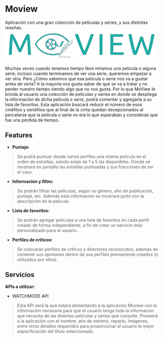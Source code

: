 # Moview
 Aplicación con una gran colección de películas y series, y sus distintas reseñas.
 ![This is an image](https://github.com/eliasalvarado/Moview/blob/main/Moview%20(3).png)

 Muchas veces cuando tenemos tiempo libre miramos una película o alguna serie, incluso cuando terminamos de ver una serie, queremos empezar a ver otra. Pero ¿Cómo sabemos que esa película o serie nos va a gustar antes de verla? A la mayoría nos gusta saber de qué se va a tratar y no perder nuestro tiempo viendo algo que no nos gusta. Por lo que MoView le brinda al usuario una colección de películas y series en donde se despliega la información de dicha película o serie, podrá comentar y agregarla a su lista de favoritos. 
 Esta aplicación buscará reducir el número de esos cinéfilos y seriéfilos que al final de la cinta quedan decepcionados al percatarse que la película o serie no era lo que esperaban y consideran que fue una pérdida de tiempo.

 ## **Features**
- **Puntaje:**
> Se podrá puntuar desde varios perfiles una misma película en el orden de estrellas, siendo estas de 1 a 5 las disponibles. Donde se mostrará en pantalla las estrellas puntuadas y sus fracciones de ser el caso.
- **Información y filtro:** 
> Se podrán filtrar las películas, según su género, año de publicación, puntaje, etc. Además esta información se mostrará junto con la descripción de la película.
- **Lista de favoritos:**
> Se podrán agregar películas a una lista de favoritos en cada perfil creado de forma independiente, a fin de crear un servicio más personalizado para el usuario.
- **Perfiles de críticos:** 
> Se colocarán perfiles de críticos y directores reconocidos, además de contener sus opiniones dentro de sus perfiles previamente creados (o utilizados por ellos).

## **Servicios**
 **APIs a utilizar:**
- WATCHMODE API
> Esta API será la que estará alimentando a la aplicación Moview con la información necesaria para que el usuario tenga 
> toda la información que necesita de las distintas películas y series que consulte. Proveerá a la aplicación con el nombre, año de estreno, reparto,
> imágenes, entre otros detalles requeridos para proporcionar al usuario la mejor especificación del título seleccionado.